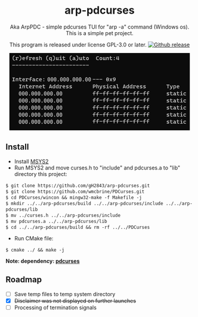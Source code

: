 <h1 align="center">arp-pdcurses</h1>
<p align="center">
Aka ArpPDC - simple pdcurses TUI for "arp -a" command (Windows os). This is a simple pet project.
</p>
<p align="center">
This program is released under license GPL-3.0 or later.
  <a href="https://GitHub.com/gH2843/arp-pdcurses/releases/">
    <img alt="Github release" src="https://img.shields.io/github/release/gH2843/arp-pdcurses.svg?color=%23197B30&include_prereleases">
  </a>
</p>
<p align="center">
<img alt="Preview" src="res/preview.png">
</p>

## Install
- Install [MSYS2](https://www.mingw-w64.org/downloads/)
- Run MSYS2 and move curses.h to "include" and pdcurses.a to "lib" directory this project:
```console
$ git clone https://github.com/gH2843/arp-pdcurses.git
$ git clone https://github.com/wmcbrine/PDCurses.git
$ cd PDCurses/wincon && mingw32-make -f Makefile -j
$ mkdir ../../arp-pdcurses/build ../../arp-pdcurses/include ../../arp-pdcurses/lib
$ mv ../curses.h ../../arp-pdcurses/include
$ mv pdcurses.a ../../arp-pdcurses/lib
$ cd ../../arp-pdcurses/build && rm -rf ../../PDCurses
```
- Run CMake file:
```console
$ cmake ../ && make -j
```
**Note: dependency: [pdcurses](https://github.com/wmcbrine/PDCurses)**
## Roadmap
- [ ] Save temp files to temp system directory
- [x] ~~Disclaimer was not displayed on further launches~~
- [ ] Processing of termination signals